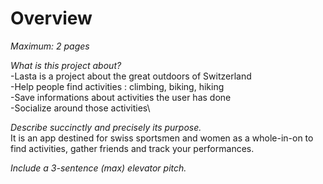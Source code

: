 # Overview

*Maximum: 2 pages*

*What is this project about?*\
-Lasta is a project about the great outdoors of Switzerland\
-Help people find activities : climbing, biking, hiking\
-Save informations about activities the user has done\
-Socialize around those activities\

*Describe succinctly and precisely its purpose.*\
It is an app destined for swiss sportsmen and women as a whole-in-on to find activities, gather friends and track your performances.

*Include a 3-sentence (max) elevator pitch.*
